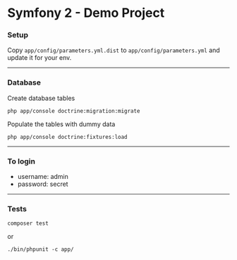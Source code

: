 # Symfony 2 - Demo Project

### Setup

Copy `app/config/parameters.yml.dist` to `app/config/parameters.yml` and update it for your env.


---

### Database

Create database tables

```
php app/console doctrine:migration:migrate
```

Populate the tables with dummy data

```
php app/console doctrine:fixtures:load
```

---

### To login

- username: admin
- password: secret

---

### Tests

```
composer test
```

or 

```
./bin/phpunit -c app/
```
